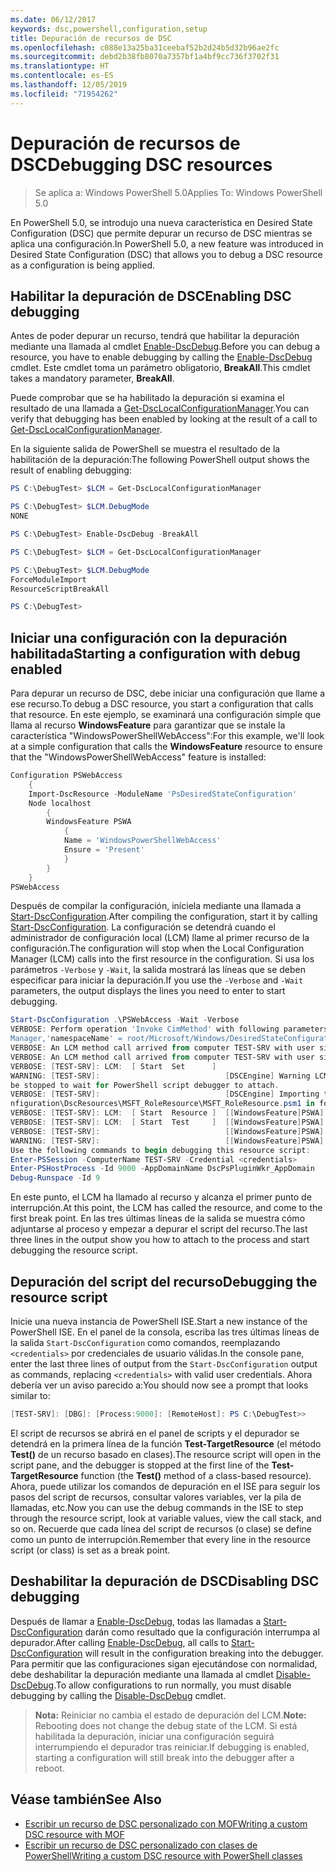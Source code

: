 ```yaml
---
ms.date: 06/12/2017
keywords: dsc,powershell,configuration,setup
title: Depuración de recursos de DSC
ms.openlocfilehash: c088e13a25ba31ceebaf52b2d24b5d32b96ae2fc
ms.sourcegitcommit: debd2b38fb8070a7357bf1a4bf9cc736f3702f31
ms.translationtype: HT
ms.contentlocale: es-ES
ms.lasthandoff: 12/05/2019
ms.locfileid: "71954262"
---
```

# <a name="debugging-dsc-resources"></a><span data-ttu-id="7ab1f-103">Depuración de recursos de DSC</span><span class="sxs-lookup"><span data-stu-id="7ab1f-103">Debugging DSC resources</span></span>

> <span data-ttu-id="7ab1f-104">Se aplica a: Windows PowerShell 5.0</span><span class="sxs-lookup"><span data-stu-id="7ab1f-104">Applies To: Windows PowerShell 5.0</span></span>

<span data-ttu-id="7ab1f-105">En PowerShell 5.0, se introdujo una nueva característica en Desired State Configuration (DSC) que permite depurar un recurso de DSC mientras se aplica una configuración.</span><span class="sxs-lookup"><span data-stu-id="7ab1f-105">In PowerShell 5.0, a new feature was introduced in Desired State Configuration (DSC) that allows you to debug a DSC resource as a configuration is being applied.</span></span>

## <a name="enabling-dsc-debugging"></a><span data-ttu-id="7ab1f-106">Habilitar la depuración de DSC</span><span class="sxs-lookup"><span data-stu-id="7ab1f-106">Enabling DSC debugging</span></span>
<span data-ttu-id="7ab1f-107">Antes de poder depurar un recurso, tendrá que habilitar la depuración mediante una llamada al cmdlet [Enable-DscDebug](/powershell/module/PSDesiredStateConfiguration/Enable-DscDebug).</span><span class="sxs-lookup"><span data-stu-id="7ab1f-107">Before you can debug a resource, you have to enable debugging by calling the [Enable-DscDebug](/powershell/module/PSDesiredStateConfiguration/Enable-DscDebug) cmdlet.</span></span>
<span data-ttu-id="7ab1f-108">Este cmdlet toma un parámetro obligatorio, **BreakAll**.</span><span class="sxs-lookup"><span data-stu-id="7ab1f-108">This cmdlet takes a mandatory parameter, **BreakAll**.</span></span>

<span data-ttu-id="7ab1f-109">Puede comprobar que se ha habilitado la depuración si examina el resultado de una llamada a [Get-DscLocalConfigurationManager](/powershell/module/PSDesiredStateConfiguration/Get-DscLocalConfigurationManager).</span><span class="sxs-lookup"><span data-stu-id="7ab1f-109">You can verify that debugging has been enabled by looking at the result of a call to [Get-DscLocalConfigurationManager](/powershell/module/PSDesiredStateConfiguration/Get-DscLocalConfigurationManager).</span></span>

<span data-ttu-id="7ab1f-110">En la siguiente salida de PowerShell se muestra el resultado de la habilitación de la depuración:</span><span class="sxs-lookup"><span data-stu-id="7ab1f-110">The following PowerShell output shows the result of enabling debugging:</span></span>


```powershell
PS C:\DebugTest> $LCM = Get-DscLocalConfigurationManager

PS C:\DebugTest> $LCM.DebugMode
NONE

PS C:\DebugTest> Enable-DscDebug -BreakAll

PS C:\DebugTest> $LCM = Get-DscLocalConfigurationManager

PS C:\DebugTest> $LCM.DebugMode
ForceModuleImport
ResourceScriptBreakAll

PS C:\DebugTest>
```


## <a name="starting-a-configuration-with-debug-enabled"></a><span data-ttu-id="7ab1f-111">Iniciar una configuración con la depuración habilitada</span><span class="sxs-lookup"><span data-stu-id="7ab1f-111">Starting a configuration with debug enabled</span></span>
<span data-ttu-id="7ab1f-112">Para depurar un recurso de DSC, debe iniciar una configuración que llame a ese recurso.</span><span class="sxs-lookup"><span data-stu-id="7ab1f-112">To debug a DSC resource, you start a configuration that calls that resource.</span></span>
<span data-ttu-id="7ab1f-113">En este ejemplo, se examinará una configuración simple que llama al recurso **WindowsFeature** para garantizar que se instale la característica "WindowsPowerShellWebAccess":</span><span class="sxs-lookup"><span data-stu-id="7ab1f-113">For this example, we'll look at a simple configuration that calls the **WindowsFeature** resource to ensure that the "WindowsPowerShellWebAccess" feature is installed:</span></span>

```powershell
Configuration PSWebAccess
    {
    Import-DscResource -ModuleName 'PsDesiredStateConfiguration'
    Node localhost
        {
        WindowsFeature PSWA
            {
            Name = 'WindowsPowerShellWebAccess'
            Ensure = 'Present'
            }
        }
    }
PSWebAccess
```
<span data-ttu-id="7ab1f-114">Después de compilar la configuración, iníciela mediante una llamada a [Start-DscConfiguration](/powershell/module/psdesiredstateconfiguration/start-dscconfiguration).</span><span class="sxs-lookup"><span data-stu-id="7ab1f-114">After compiling the configuration, start it by calling [Start-DscConfiguration](/powershell/module/psdesiredstateconfiguration/start-dscconfiguration).</span></span>
<span data-ttu-id="7ab1f-115">La configuración se detendrá cuando el administrador de configuración local (LCM) llame al primer recurso de la configuración.</span><span class="sxs-lookup"><span data-stu-id="7ab1f-115">The configuration will stop when the Local Configuration Manager (LCM) calls into the first resource in the configuration.</span></span>
<span data-ttu-id="7ab1f-116">Si usa los parámetros `-Verbose` y `-Wait`, la salida mostrará las líneas que se deben especificar para iniciar la depuración.</span><span class="sxs-lookup"><span data-stu-id="7ab1f-116">If you use the `-Verbose` and `-Wait` parameters, the output displays the lines you need to enter to start debugging.</span></span>

```powershell
Start-DscConfiguration .\PSWebAccess -Wait -Verbose
VERBOSE: Perform operation 'Invoke CimMethod' with following parameters, ''methodName' = SendConfigurationApply,'className' = MSFT_DSCLocalConfiguration
Manager,'namespaceName' = root/Microsoft/Windows/DesiredStateConfiguration'.
VERBOSE: An LCM method call arrived from computer TEST-SRV with user sid S-1-5-21-2127521184-1604012920-1887927527-108583.
VERBOSE: An LCM method call arrived from computer TEST-SRV with user sid S-1-5-21-2127521184-1604012920-1887927527-108583.
VERBOSE: [TEST-SRV]: LCM:  [ Start  Set      ]
WARNING: [TEST-SRV]:                            [DSCEngine] Warning LCM is in Debug 'ResourceScriptBreakAll' mode.  Resource script processing will
be stopped to wait for PowerShell script debugger to attach.
VERBOSE: [TEST-SRV]:                            [DSCEngine] Importing the module C:\WINDOWS\system32\WindowsPowerShell\v1.0\Modules\PSDesiredStateCo
nfiguration\DscResources\MSFT_RoleResource\MSFT_RoleResource.psm1 in force mode.
VERBOSE: [TEST-SRV]: LCM:  [ Start  Resource ]  [[WindowsFeature]PSWA]
VERBOSE: [TEST-SRV]: LCM:  [ Start  Test     ]  [[WindowsFeature]PSWA]
VERBOSE: [TEST-SRV]:                            [[WindowsFeature]PSWA] Importing the module MSFT_RoleResource in force mode.
WARNING: [TEST-SRV]:                            [[WindowsFeature]PSWA] Resource is waiting for PowerShell script debugger to attach.
Use the following commands to begin debugging this resource script:
Enter-PSSession -ComputerName TEST-SRV -Credential <credentials>
Enter-PSHostProcess -Id 9000 -AppDomainName DscPsPluginWkr_AppDomain
Debug-Runspace -Id 9
```
<span data-ttu-id="7ab1f-117">En este punto, el LCM ha llamado al recurso y alcanza el primer punto de interrupción.</span><span class="sxs-lookup"><span data-stu-id="7ab1f-117">At this point, the LCM has called the resource, and come to the first break point.</span></span>
<span data-ttu-id="7ab1f-118">En las tres últimas líneas de la salida se muestra cómo adjuntarse al proceso y empezar a depurar el script del recurso.</span><span class="sxs-lookup"><span data-stu-id="7ab1f-118">The last three lines in the output show you how to attach to the process and start debugging the resource script.</span></span>

## <a name="debugging-the-resource-script"></a><span data-ttu-id="7ab1f-119">Depuración del script del recurso</span><span class="sxs-lookup"><span data-stu-id="7ab1f-119">Debugging the resource script</span></span>

<span data-ttu-id="7ab1f-120">Inicie una nueva instancia de PowerShell ISE.</span><span class="sxs-lookup"><span data-stu-id="7ab1f-120">Start a new instance of the PowerShell ISE.</span></span>
<span data-ttu-id="7ab1f-121">En el panel de la consola, escriba las tres últimas líneas de la salida `Start-DscConfiguration` como comandos, reemplazando `<credentials>` por credenciales de usuario válidas.</span><span class="sxs-lookup"><span data-stu-id="7ab1f-121">In the console pane, enter the last three lines of output from the `Start-DscConfiguration` output as commands, replacing `<credentials>` with valid user credentials.</span></span>
<span data-ttu-id="7ab1f-122">Ahora debería ver un aviso parecido a:</span><span class="sxs-lookup"><span data-stu-id="7ab1f-122">You should now see a prompt that looks similar to:</span></span>

```powershell
[TEST-SRV]: [DBG]: [Process:9000]: [RemoteHost]: PS C:\DebugTest>>
```

<span data-ttu-id="7ab1f-123">El script de recursos se abrirá en el panel de scripts y el depurador se detendrá en la primera línea de la función **Test-TargetResource** (el método **Test()** de un recurso basado en clases).</span><span class="sxs-lookup"><span data-stu-id="7ab1f-123">The resource script will open in the script pane, and the debugger is stopped at the first line of the **Test-TargetResource** function (the **Test()** method of a class-based resource).</span></span>
<span data-ttu-id="7ab1f-124">Ahora, puede utilizar los comandos de depuración en el ISE para seguir los pasos del script de recursos, consultar valores variables, ver la pila de llamadas, etc.</span><span class="sxs-lookup"><span data-stu-id="7ab1f-124">Now you can use the debug commands in the ISE to step through the resource script, look at variable values, view the call stack, and so on.</span></span> <span data-ttu-id="7ab1f-125">Recuerde que cada línea del script de recursos (o clase) se define como un punto de interrupción.</span><span class="sxs-lookup"><span data-stu-id="7ab1f-125">Remember that every line in the resource script (or class) is set as a break point.</span></span>

## <a name="disabling-dsc-debugging"></a><span data-ttu-id="7ab1f-126">Deshabilitar la depuración de DSC</span><span class="sxs-lookup"><span data-stu-id="7ab1f-126">Disabling DSC debugging</span></span>

<span data-ttu-id="7ab1f-127">Después de llamar a [Enable-DscDebug](/powershell/module/PSDesiredStateConfiguration/Enable-DscDebug), todas las llamadas a [Start-DscConfiguration](/powershell/module/psdesiredstateconfiguration/start-dscconfiguration) darán como resultado que la configuración interrumpa al depurador.</span><span class="sxs-lookup"><span data-stu-id="7ab1f-127">After calling [Enable-DscDebug](/powershell/module/PSDesiredStateConfiguration/Enable-DscDebug), all calls to [Start-DscConfiguration](/powershell/module/psdesiredstateconfiguration/start-dscconfiguration) will result in the configuration breaking into the debugger.</span></span> <span data-ttu-id="7ab1f-128">Para permitir que las configuraciones sigan ejecutándose con normalidad, debe deshabilitar la depuración mediante una llamada al cmdlet [Disable-DscDebug](/powershell/module/PSDesiredStateConfiguration/Disable-DscDebug).</span><span class="sxs-lookup"><span data-stu-id="7ab1f-128">To allow configurations to run normally, you must disable debugging by calling the [Disable-DscDebug](/powershell/module/PSDesiredStateConfiguration/Disable-DscDebug) cmdlet.</span></span>

><span data-ttu-id="7ab1f-129">**Nota:** Reiniciar no cambia el estado de depuración del LCM.</span><span class="sxs-lookup"><span data-stu-id="7ab1f-129">**Note:** Rebooting does not change the debug state of the LCM.</span></span> <span data-ttu-id="7ab1f-130">Si está habilitada la depuración, iniciar una configuración seguirá interrumpiendo el depurador tras reiniciar.</span><span class="sxs-lookup"><span data-stu-id="7ab1f-130">If debugging is enabled, starting a configuration will still break into the debugger after a reboot.</span></span>

## <a name="see-also"></a><span data-ttu-id="7ab1f-131">Véase también</span><span class="sxs-lookup"><span data-stu-id="7ab1f-131">See Also</span></span>

- [<span data-ttu-id="7ab1f-132">Escribir un recurso de DSC personalizado con MOF</span><span class="sxs-lookup"><span data-stu-id="7ab1f-132">Writing a custom DSC resource with MOF</span></span>](../resources/authoringResourceMOF.md)
- [<span data-ttu-id="7ab1f-133">Escribir un recurso de DSC personalizado con clases de PowerShell</span><span class="sxs-lookup"><span data-stu-id="7ab1f-133">Writing a custom DSC resource with PowerShell classes</span></span>](../resources/authoringResourceClass.md)
